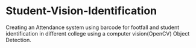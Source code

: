 # Student-Vision-Identification
Creating an Attendance system using barcode for footfall and student identification in different college using a computer vision(OpenCV) Object Detection. 

